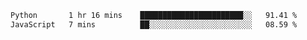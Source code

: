 <!--START_SECTION:waka-->

```txt
Python       1 hr 16 mins    ███████████████████████░░   91.41 %
JavaScript   7 mins          ██░░░░░░░░░░░░░░░░░░░░░░░   08.59 %
```

<!--END_SECTION:waka-->
